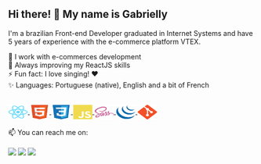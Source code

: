 ## Hi there! 👋 My name is Gabrielly

I'm a brazilian Front-end Developer graduated in Internet Systems and have 5 years of experience with the e-commerce platform VTEX.
</br>

🔭 I work with e-commerces development
</br>
🌱 Always improving my ReactJS skills
</br>
⚡ Fun fact: I love singing! ♥️
</br>
✨ Languages: Portuguese (native), English and a bit of French

</br>

<div style="display: inline_block">
  <a href="https://github.com/gabriellycastro">
    <img align="center" alt="React" title="React" height="30" width="40" src="https://raw.githubusercontent.com/devicons/devicon/master/icons/react/react-original.svg">
    <img align="center" alt="HTML" title="HTML" height="30" width="40" src="https://raw.githubusercontent.com/devicons/devicon/master/icons/html5/html5-original.svg">
    <img align="center" alt="CSS" title="CSS" height="30" width="40" src="https://raw.githubusercontent.com/devicons/devicon/master/icons/css3/css3-original.svg">
    <img align="center" alt="JavaScript" title="JavaScript" height="30" width="40" src="https://raw.githubusercontent.com/devicons/devicon/master/icons/javascript/javascript-plain.svg">
    <img align="center" alt="Sass" title="Sass" height="30" width="40" src="https://raw.githubusercontent.com/devicons/devicon/master/icons/sass/sass-original.svg">
    <img align="center" alt="jQuery" title="jQuery" height="30" width="40" src="https://raw.githubusercontent.com/devicons/devicon/master/icons/jquery/jquery-original.svg">
    <img align="center" alt="Git" title="Git" height="30" width="40" src="https://raw.githubusercontent.com/devicons/devicon/master/icons/git/git-original.svg">
  </a>
</div>

</br>

<div>
  📫 You can reach me on:
  </br></br>
  <a href="https://www.linkedin.com/in/gabriellycastro" target="_blank"><img src="https://img.shields.io/badge/-LinkedIn-%230077B5?style=for-the-badge&logo=linkedin&logoColor=white" target="_blank"></a>
  <a href="https://instagram.com/gabriellyecastro" target="_blank"><img src="https://img.shields.io/badge/-Instagram-%23E4405F?style=for-the-badge&logo=instagram&logoColor=white" target="_blank"></a>
  <a href="https://medium.com/@gabriellycastro" target="_blank"><img src="https://img.shields.io/badge/Medium-12100E?style=for-the-badge&logo=medium&logoColor=white" target="_blank"></a>
</div>

##

<!-- <div>
  <a href="https://github.com/gabriellycastro">
    <img height="180em" src="https://github-readme-stats.vercel.app/api/top-langs/?username=gabriellycastro&layout=compact&langs_count=7&theme=dracula"/>
  </a>
</div> -->
